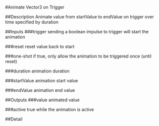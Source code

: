 #Animate Vector3 on Trigger

##Description
Animate value from startValue to endValue on trigger over time specified by duration

##Inputs
###trigger
sending a boolean impulse to trigger will start the animation

###reset
reset value back to start

###one-shot
if true, only allow the animation to be triggered once (until reset)

###duration
animation duration

###startValue
animation start value

###endValue
animation end value

##Outputs
###value
animated value

###active
true while the animation is active

##Detail


